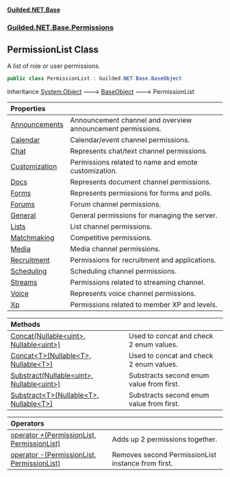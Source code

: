 
#### [Guilded.NET.Base](index 'index')
### [Guilded.NET.Base.Permissions](index#Guilded_NET_Base_Permissions 'Guilded.NET.Base.Permissions')
## PermissionList Class
A list of role or user permissions.  
```csharp
public class PermissionList : Guilded.NET.Base.BaseObject
```

Inheritance [System.Object](https://docs.microsoft.com/en-us/dotnet/api/System.Object 'System.Object') &#129106; [BaseObject](BaseObject 'Guilded.NET.Base.BaseObject') &#129106; PermissionList  

| Properties | |
| :--- | :--- |
| [Announcements](PermissionList_Announcements 'Guilded.NET.Base.Permissions.PermissionList.Announcements') | Announcement channel and overview announcement permissions.<br/> |
| [Calendar](PermissionList_Calendar 'Guilded.NET.Base.Permissions.PermissionList.Calendar') | Calendar/event channel permissions.<br/> |
| [Chat](PermissionList_Chat 'Guilded.NET.Base.Permissions.PermissionList.Chat') | Represents chat/text channel permissions.<br/> |
| [Customization](PermissionList_Customization 'Guilded.NET.Base.Permissions.PermissionList.Customization') | Permissions related to name and emote customization.<br/> |
| [Docs](PermissionList_Docs 'Guilded.NET.Base.Permissions.PermissionList.Docs') | Represents document channel permissions.<br/> |
| [Forms](PermissionList_Forms 'Guilded.NET.Base.Permissions.PermissionList.Forms') | Represents permissions for forms and polls.<br/> |
| [Forums](PermissionList_Forums 'Guilded.NET.Base.Permissions.PermissionList.Forums') | Forum channel permissions.<br/> |
| [General](PermissionList_General 'Guilded.NET.Base.Permissions.PermissionList.General') | General permissions for managing the server.<br/> |
| [Lists](PermissionList_Lists 'Guilded.NET.Base.Permissions.PermissionList.Lists') | List channel permissions.<br/> |
| [Matchmaking](PermissionList_Matchmaking 'Guilded.NET.Base.Permissions.PermissionList.Matchmaking') | Competitive permissions.<br/> |
| [Media](PermissionList_Media 'Guilded.NET.Base.Permissions.PermissionList.Media') | Media channel permissions.<br/> |
| [Recruitment](PermissionList_Recruitment 'Guilded.NET.Base.Permissions.PermissionList.Recruitment') | Permissions for recruitment and applications.<br/> |
| [Scheduling](PermissionList_Scheduling 'Guilded.NET.Base.Permissions.PermissionList.Scheduling') | Scheduling channel permissions.<br/> |
| [Streams](PermissionList_Streams 'Guilded.NET.Base.Permissions.PermissionList.Streams') | Permissions related to streaming channel.<br/> |
| [Voice](PermissionList_Voice 'Guilded.NET.Base.Permissions.PermissionList.Voice') | Represents voice channel permissions.<br/> |
| [Xp](PermissionList_Xp 'Guilded.NET.Base.Permissions.PermissionList.Xp') | Permissions related to member XP and levels.<br/> |

| Methods | |
| :--- | :--- |
| [Concat(Nullable&lt;uint&gt;, Nullable&lt;uint&gt;)](PermissionList_Concat(Nullable_uint__Nullable_uint_) 'Guilded.NET.Base.Permissions.PermissionList.Concat(System.Nullable&lt;uint&gt;, System.Nullable&lt;uint&gt;)') | Used to concat and check 2 enum values.<br/> |
| [Concat&lt;T&gt;(Nullable&lt;T&gt;, Nullable&lt;T&gt;)](PermissionList_Concat_T_(Nullable_T__Nullable_T_) 'Guilded.NET.Base.Permissions.PermissionList.Concat&lt;T&gt;(System.Nullable&lt;T&gt;, System.Nullable&lt;T&gt;)') | Used to concat and check 2 enum values.<br/> |
| [Substract(Nullable&lt;uint&gt;, Nullable&lt;uint&gt;)](PermissionList_Substract(Nullable_uint__Nullable_uint_) 'Guilded.NET.Base.Permissions.PermissionList.Substract(System.Nullable&lt;uint&gt;, System.Nullable&lt;uint&gt;)') | Substracts second enum value from first.<br/> |
| [Substract&lt;T&gt;(Nullable&lt;T&gt;, Nullable&lt;T&gt;)](PermissionList_Substract_T_(Nullable_T__Nullable_T_) 'Guilded.NET.Base.Permissions.PermissionList.Substract&lt;T&gt;(System.Nullable&lt;T&gt;, System.Nullable&lt;T&gt;)') | Substracts second enum value from first.<br/> |

| Operators | |
| :--- | :--- |
| [operator +(PermissionList, PermissionList)](PermissionList_operator+(PermissionList_PermissionList) 'Guilded.NET.Base.Permissions.PermissionList.op_Addition(Guilded.NET.Base.Permissions.PermissionList, Guilded.NET.Base.Permissions.PermissionList)') | Adds up 2 permissions together.<br/> |
| [operator -(PermissionList, PermissionList)](PermissionList_operator-(PermissionList_PermissionList) 'Guilded.NET.Base.Permissions.PermissionList.op_Subtraction(Guilded.NET.Base.Permissions.PermissionList, Guilded.NET.Base.Permissions.PermissionList)') | Removes second PermissionList instance from first.<br/> |
